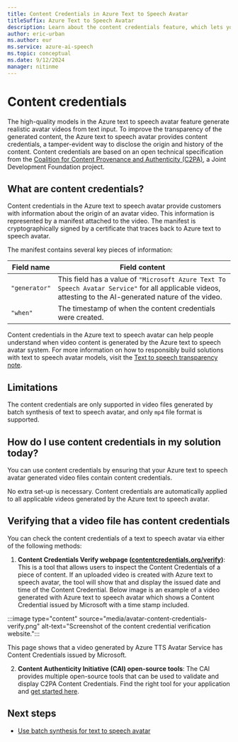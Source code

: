 ```yaml
---
title: Content Credentials in Azure Text to Speech Avatar
titleSuffix: Azure Text to Speech Avatar
description: Learn about the content credentials feature, which lets you verify that the text to speech avatar capability generated the video.
author: eric-urban
ms.author: eur
ms.service: azure-ai-speech
ms.topic: conceptual
ms.date: 9/12/2024
manager: nitinme
---
```


# Content credentials

The high-quality models in the Azure text to speech avatar feature generate realistic avatar videos from text input. To improve the transparency of the generated content, the Azure text to speech avatar provides content credentials, a tamper-evident way to disclose the origin and history of the content. Content credentials are based on an open technical specification from the [Coalition for Content Provenance and Authenticity (C2PA)](https://www.c2pa.org), a Joint Development Foundation project.

## What are content credentials?

Content credentials in the Azure text to speech avatar provide customers with information about the origin of an avatar video. This information is represented by a manifest attached to the video. The manifest is cryptographically signed by a certificate that traces back to Azure text to speech avatar.

The manifest contains several key pieces of information:

| Field name | Field content |
| --- | --- |
| `"generator"` | This field has a value of `"Microsoft Azure Text To Speech Avatar Service"` for all applicable videos, attesting to the AI-generated nature of the video. |
| `"when"` | The timestamp of when the content credentials were created. |

Content credentials in the Azure text to speech avatar can help people understand when video content is generated by the Azure text to speech avatar system. For more information on how to responsibly build solutions with text to speech avatar models, visit the [Text to speech transparency note](/legal/cognitive-services/speech-service/text-to-speech/transparency-note?context=/azure/ai-services/speech-service/context/context).

## Limitations

The content credentials are only supported in video files generated by batch synthesis of text to speech avatar, and only `mp4` file format is supported.

## How do I use content credentials in my solution today?

You can use content credentials by ensuring that your Azure text to speech avatar generated video files contain content credentials.

No extra set-up is necessary. Content credentials are automatically applied to all applicable videos generated by the Azure text to speech avatar.

## Verifying that a video file has content credentials

You can check the content credentials of a text to speech avatar via either of the following methods:

1. **Content Credentials Verify webpage ([contentcredentials.org/verify](https://contentcredentials.org/verify))**: This is a tool that allows users to inspect the Content Credentials of a piece of content. If an uploaded video is created with Azure text to speech avatar, the tool will show that and display the issued date and time of the Content Credential. Below image is an example of a video generated with Azure text to speech avatar which shows a Content Credential issued by Microsoft with a time stamp included.

  :::image type="content" source="media/avatar-content-credentials-verify.png" alt-text="Screenshot of the content credential verification website.":::

  This page shows that a video generated by Azure TTS Avatar Service has Content Credentials issued by Microsoft.

2. **Content Authenticity Initiative (CAI) open-source tools**: The CAI provides multiple open-source tools that can be used to validate and display C2PA Content Credentials. Find the right tool for your application and [get started here](https://opensource.contentauthenticity.org/).

## Next steps

* [Use batch synthesis for text to speech avatar](./batch-synthesis-avatar.md)
